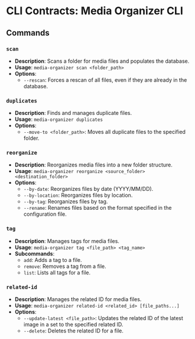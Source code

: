 # CLI Contracts: Media Organizer CLI

## Commands

### `scan`

-   **Description**: Scans a folder for media files and populates the database.
-   **Usage**: `media-organizer scan <folder_path>`
-   **Options**:
    -   `--rescan`: Forces a rescan of all files, even if they are already in the database.

### `duplicates`

-   **Description**: Finds and manages duplicate files.
-   **Usage**: `media-organizer duplicates`
-   **Options**:
    -   `--move-to <folder_path>`: Moves all duplicate files to the specified folder.

### `reorganize`

-   **Description**: Reorganizes media files into a new folder structure.
-   **Usage**: `media-organizer reorganize <source_folder> <destination_folder>`
-   **Options**:
    -   `--by-date`: Reorganizes files by date (YYYY/MM/DD).
    -   `--by-location`: Reorganizes files by location.
    -   `--by-tag`: Reorganizes files by tag.
    -   `--rename`: Renames files based on the format specified in the configuration file.

### `tag`

-   **Description**: Manages tags for media files.
-   **Usage**: `media-organizer tag <file_path> <tag_name>`
-   **Subcommands**:
    -   `add`: Adds a tag to a file.
    -   `remove`: Removes a tag from a file.
    -   `list`: Lists all tags for a file.

### `related-id`

-   **Description**: Manages the related ID for media files.
-   **Usage**: `media-organizer related-id <related_id> [file_paths...]`
-   **Options**:
    -   `--update-latest <file_path>`: Updates the related ID of the latest image in a set to the specified related ID.
    -   `--delete`: Deletes the related ID for a file.
